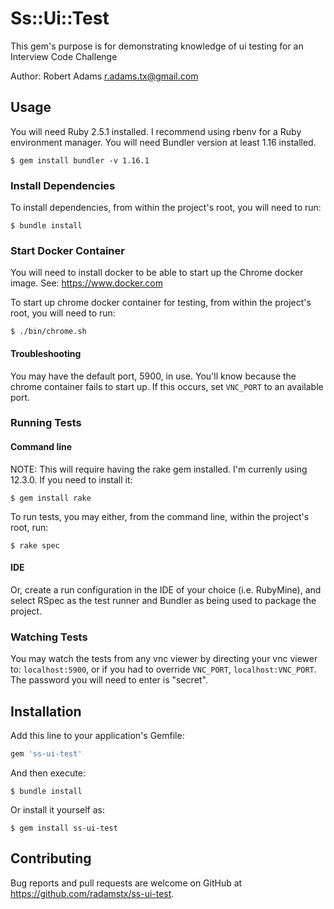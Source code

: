 # Ss::Ui::Test

This gem's purpose is for demonstrating knowledge of ui testing for an Interview Code Challenge

Author: Robert Adams <r.adams.tx@gmail.com>

## Usage

You will need Ruby 2.5.1 installed. I recommend using rbenv for a Ruby environment manager.
You will need Bundler version at least 1.16 installed.

    $ gem install bundler -v 1.16.1

### Install Dependencies

To install dependencies, from within the project's root, you will need to run:

    $ bundle install

### Start Docker Container

You will need to install docker to be able to start up the Chrome docker image.
See: https://www.docker.com

To start up chrome docker container for testing, from within the project's root, 
you will need to run:

    $ ./bin/chrome.sh

#### Troubleshooting

You may have the default port, 5900, in use. You'll know because the chrome container fails to 
start up. If this occurs, set `VNC_PORT` to an available port.

### Running Tests

#### Command line

NOTE: This will require having the rake gem installed. I'm currenly using 12.3.0. If you need
to install it:

    $ gem install rake

To run tests, you may either, from the command line, within the project's root, run:

    $ rake spec

#### IDE
    
Or, create a run configuration in the IDE of your choice (i.e. RubyMine), and select
RSpec as the test runner and Bundler as being used to package the project.

### Watching Tests

You may watch the tests from any vnc viewer by directing your vnc viewer to: `localhost:5900`,
or if you had to override `VNC_PORT`, `localhost:VNC_PORT`. The password you will need to enter is
"secret".

## Installation

Add this line to your application's Gemfile:

```ruby
gem 'ss-ui-test'
```

And then execute:

    $ bundle install

Or install it yourself as:

    $ gem install ss-ui-test

## Contributing

Bug reports and pull requests are welcome on GitHub at https://github.com/radamstx/ss-ui-test.
